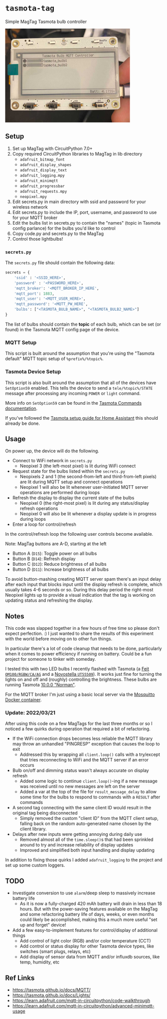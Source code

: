 # `tasmota-tag`

Simple MagTag Tasmota bulb controller

<img width=400 src="./tasmota-tag.jpg">

## Setup

1. Set up MagTag with CircuitPython 7.0+
2. Copy required CircuitPython libraries to MagTag in lib directory
    * `adafruit_bitmap_font`
    * `adafruit_display_shapes`
    * `adafruit_display_text`
    * `adafruit_logging.mpy`
    * `adafruit_minimqtt`
    * `adafruit_progressbar`
    * `adafruit_requests.mpy`
    * `neopixel.mpy`
3. Edit secrets.py in main directory with ssid and password for your wireless network
4. Edit secrets.py to include the IP, port, username, and password to use for your MQTT broker
5. Edit the bulbs list in secrets.py to contain the "names" (topic in Tasmota config parlance) for the bulbs you'd like to control
6. Copy code.py and secrets.py to the MagTag
7. Control those lightbulbs!

### `secrets.py`

The `secrets.py` file should contain the following data:

```py
secrets = {
    'ssid' : '<SSID_HERE>',
    'password' : '<PASSWORD_HERE>',
    'mqtt_broker': '<MQTT_BROKER_IP_HERE',
    'mqtt_port': 1883,
    'mqtt_user': '<MQTT_USER_HERE>',
    'mqtt_password': '<MQTT_PW_HERE',
    'bulbs': ["<TASMOTA_BULB_NAME>", "<TASMOTA_BULB2_NAME>"]
}
```

The list of bulbs should contain the **topic** of each bulb, which can be set (or found) in the Tasmota MQTT config page of the device.

### MQTT Setup

This script is built around the assumption that you're using the "Tasmota default" MQTT topic setup of `%prefix%/%topic%`.

### Tasmota Device Setup

This script is also built around the assumption that all of the devices have `SetOption59` enabled. This tells the device to send a `tele/%topic%/STATE` message after processing any incoming `POWER` or `light` command.

More info on `SetOption59` can be found in the [Tasmota Commands documentation](https://tasmota.github.io/docs/Commands/).

If you've followed the [Tasmota setup guide for Home Assistant](https://tasmota.github.io/docs/Home-Assistant/) this should already be done.

## Usage

On power up, the device will do the following.

* Connect to WiFi network in `secrets.py`
   * Neopixel 3 (the left-most pixel) is lit during WiFi connect
* Request state for the bulbs listed within the `secrets.py`
   * Neopixels 2 and 1 (the second-from-left and third-from-left pixels) are lit during MQTT setup and connect operations
   * Neopixel 1 will also be lit whenever user-initiated MQTT server operations are performed during loops
* Refresh the display to display the current state of the bulbs
   * Neopixel 0 (the right-most pixel) is lit during any status/display refresh operations
   * Neopixel 0 will also be lit whenever a display update is in progress during loops 
* Enter a loop for control/refresh

In the control/refresh loop the following user controls become available.

Note: MagTag buttons are A-D, starting at the left

* Button A (`D15`): Toggle power on all bulbs
* Button B (`D14`): Refresh display
* Button C (`D12`): Reduce brightness of all bulbs
* Button D (`D11`): Increase brightness of all bulbs

To avoid button-mashing creating MQTT server spam there's an input delay after each input that blocks input until the display refresh is complete, which usually takes 4-6 seconds or so. During this delay period the right-most Neopixel lights up to provide a visual indication that the tag is working on updating status and refreshing the display.

## Notes

This code was slapped together in a few hours of free time so please don't expect perfection. :) I just wanted to share the results of this experiment with the world before moving on to other fun things.

In particular there's a lot of code cleanup that needs to be done, particularly when it comes to power efficiency if running on battery. Could be a fun project for someone to tinker with someday. 

I tested this with two LED bulbs I recently flashed with Tasmota (a [Feit `OM100/RGBW/CA/AG`](https://templates.blakadder.com/feit_electric-OM100RGBWCAAG.html) and a [Novostella `UT55509`](https://templates.blakadder.com/novostella_UT55509.html)). It works just fine for turning the lights on and off and (roughly) controlling the brightness. These bulbs are running Tasmota [10.0.0 "Norman"](https://github.com/arendst/Tasmota/releases/tag/v10.0.0).

For the MQTT broker I'm just using a basic local server via the [Mosquitto Docker container](https://hub.docker.com/_/eclipse-mosquitto).

### Update: 2022/03/21

After using this code on a few MagTags for the last three months or so I noticed a few quirks during operation that required a bit of refactoring. 

* If the WiFi connection drops becomes less reliable the MQTT library may throw an unhandled "PINGRESP" exception that causes the loop to exit
    * Addressed this by wrapping all `client.loop()` calls with a try/except that tries reconnecting to WiFi and the MQTT server if an error occurs
* Bulb on/off and dimming status wasn't always accurate on display refresh
    * Added some logic to continue `client.loop()`-ing if a new message was received until no new messages are left on the server
    * Added a var at the top of the file for `result_message_delay` to allow some time for the bulbs to respond to commands with a `RESULT` after commands
* A second tag connecting with the same client ID would result in the original tag being disconnected
    * Simply removed the custom "client ID" from the MQTT client setup, falling back on the random auto-generated name chosen by the client library.
* Delays after new inputs were getting annoying during daily use
    * Removed almost all of the `time.sleep()`s that had been sprinkled around to try and increase reliability of display updates
    * Improved and simplified both input handling and display updating

In addition to fixing those quirks I added `adafruit_logging` to the project and set up some custom loggers.

## TODO

* Investigate conversion to use `alarm`/deep sleep to massively increase battery life
    * As it is now a fully-charged 420 mAh battery will drain in less than 18 hours. But with the power-saving features available on the MagTag and some refactoring battery life of days, weeks, or even months could likely be accomplished, making this a much more useful "set up and forget" device!
* Add a few easy-to-implement features for control/display of additional things
    * Add control of light color (RGB) and/or color temperature (CCT)
    * Add control or status display for other Tasmota device types, like switches (smart plugs, relays, etc)
    * Add display of sensor data from MQTT and/or influxdb sources, like temp, humidity, etc

## Ref Links

* <https://tasmota.github.io/docs/MQTT/>
* <https://tasmota.github.io/docs/Lights/>
* <https://learn.adafruit.com/mqtt-in-circuitpython/code-walkthrough>
* <https://learn.adafruit.com/mqtt-in-circuitpython/advanced-minimqtt-usage>
